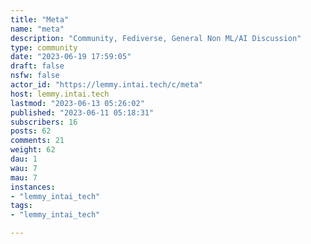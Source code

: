 ```yaml
---
title: "Meta" 
name: "meta"
description: "Community, Fediverse, General Non ML/AI Discussion"
type: community
date: "2023-06-19 17:59:05"
draft: false
nsfw: false
actor_id: "https://lemmy.intai.tech/c/meta"
host: lemmy.intai.tech
lastmod: "2023-06-13 05:26:02"
published: "2023-06-11 05:18:31"
subscribers: 16
posts: 62
comments: 21
weight: 62
dau: 1
wau: 7
mau: 7
instances:
- "lemmy_intai_tech"
tags: 
- "lemmy_intai_tech"

---
```

